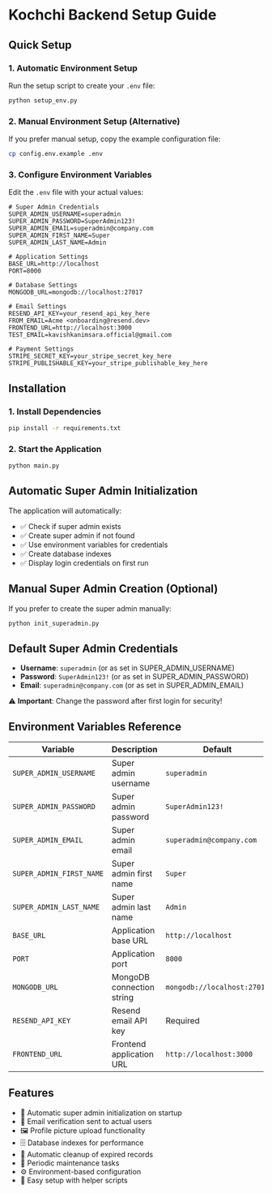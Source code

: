 # Kochchi Backend Setup Guide

## Quick Setup

### 1. Automatic Environment Setup

Run the setup script to create your `.env` file:

```bash
python setup_env.py
```

### 2. Manual Environment Setup (Alternative)

If you prefer manual setup, copy the example configuration file:

```bash
cp config.env.example .env
```

### 3. Configure Environment Variables

Edit the `.env` file with your actual values:

```env
# Super Admin Credentials
SUPER_ADMIN_USERNAME=superadmin
SUPER_ADMIN_PASSWORD=SuperAdmin123!
SUPER_ADMIN_EMAIL=superadmin@company.com
SUPER_ADMIN_FIRST_NAME=Super
SUPER_ADMIN_LAST_NAME=Admin

# Application Settings
BASE_URL=http://localhost
PORT=8000

# Database Settings
MONGODB_URL=mongodb://localhost:27017

# Email Settings
RESEND_API_KEY=your_resend_api_key_here
FROM_EMAIL=Acme <onboarding@resend.dev>
FRONTEND_URL=http://localhost:3000
TEST_EMAIL=kavishkanimsara.official@gmail.com

# Payment Settings
STRIPE_SECRET_KEY=your_stripe_secret_key_here
STRIPE_PUBLISHABLE_KEY=your_stripe_publishable_key_here
```

## Installation

### 1. Install Dependencies

```bash
pip install -r requirements.txt
```

### 2. Start the Application

```bash
python main.py
```

## Automatic Super Admin Initialization

The application will automatically:

- ✅ Check if super admin exists
- ✅ Create super admin if not found
- ✅ Use environment variables for credentials
- ✅ Create database indexes
- ✅ Display login credentials on first run

## Manual Super Admin Creation (Optional)

If you prefer to create the super admin manually:

```bash
python init_superadmin.py
```

## Default Super Admin Credentials

- **Username**: `superadmin` (or as set in SUPER_ADMIN_USERNAME)
- **Password**: `SuperAdmin123!` (or as set in SUPER_ADMIN_PASSWORD)
- **Email**: `superadmin@company.com` (or as set in SUPER_ADMIN_EMAIL)

⚠️ **Important**: Change the password after first login for security!

## Environment Variables Reference

| Variable                 | Description               | Default                     |
| ------------------------ | ------------------------- | --------------------------- |
| `SUPER_ADMIN_USERNAME`   | Super admin username      | `superadmin`                |
| `SUPER_ADMIN_PASSWORD`   | Super admin password      | `SuperAdmin123!`            |
| `SUPER_ADMIN_EMAIL`      | Super admin email         | `superadmin@company.com`    |
| `SUPER_ADMIN_FIRST_NAME` | Super admin first name    | `Super`                     |
| `SUPER_ADMIN_LAST_NAME`  | Super admin last name     | `Admin`                     |
| `BASE_URL`               | Application base URL      | `http://localhost`          |
| `PORT`                   | Application port          | `8000`                      |
| `MONGODB_URL`            | MongoDB connection string | `mongodb://localhost:27017` |
| `RESEND_API_KEY`         | Resend email API key      | Required                    |
| `FRONTEND_URL`           | Frontend application URL  | `http://localhost:3000`     |

## Features

- 🔐 Automatic super admin initialization on startup
- 📧 Email verification sent to actual users
- 🖼️ Profile picture upload functionality
- 🗄️ Database indexes for performance
- 🧹 Automatic cleanup of expired records
- 🔄 Periodic maintenance tasks
- ⚙️ Environment-based configuration
- 🚀 Easy setup with helper scripts
